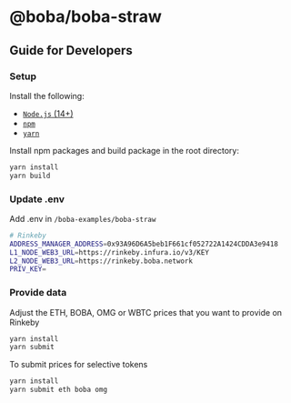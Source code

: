 # @boba/boba-straw

## Guide for Developers

### Setup

Install the following:

- [`Node.js` (14+)](https://nodejs.org/en/)
- [`npm`](https://www.npmjs.com/get-npm)
- [`yarn`](https://classic.yarnpkg.com/en/docs/install/)

Install npm packages and build package in the root directory:

```bash
yarn install
yarn build
```

### Update .env

Add .env in `/boba-examples/boba-straw`

```bash
# Rinkeby
ADDRESS_MANAGER_ADDRESS=0x93A96D6A5beb1F661cf052722A1424CDDA3e9418
L1_NODE_WEB3_URL=https://rinkeby.infura.io/v3/KEY
L2_NODE_WEB3_URL=https://rinkeby.boba.network
PRIV_KEY=
```

### Provide data

Adjust the ETH, BOBA, OMG or WBTC prices that you want to provide on Rinkeby

```bash
yarn install
yarn submit
```

To submit prices for selective tokens
```bash
yarn install
yarn submit eth boba omg
```

